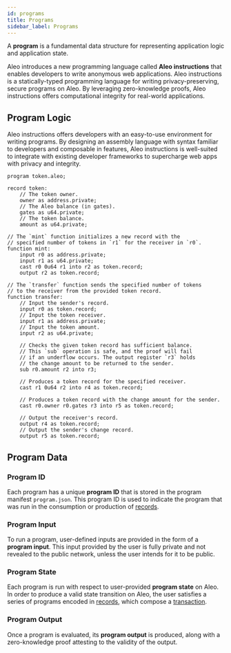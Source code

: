 ```yaml
---
id: programs
title: Programs
sidebar_label: Programs
---
```


A **program** is a fundamental data structure for representing application logic and application state.

Aleo introduces a new programming language called **Aleo instructions** that enables developers to write
anonymous web applications. Aleo instructions is a statically-typed programming language for
writing privacy-preserving, secure programs on Aleo. By leveraging zero-knowledge proofs, Aleo instructions offers computational
integrity for real-world applications.

## Program Logic

Aleo instructions offers developers with an easy-to-use environment for writing programs. By designing an assembly language with 
syntax familiar to developers and composable in features, Aleo instructions is well-suited to integrate with
existing developer frameworks to supercharge web apps with privacy and integrity.

```aleo showLineNumbers
program token.aleo;

record token:
    // The token owner.
    owner as address.private;
    // The Aleo balance (in gates).
    gates as u64.private;
    // The token balance.
    amount as u64.private;

// The `mint` function initializes a new record with the
// specified number of tokens in `r1` for the receiver in `r0`.
function mint:
    input r0 as address.private;
    input r1 as u64.private;
    cast r0 0u64 r1 into r2 as token.record;
    output r2 as token.record;

// The `transfer` function sends the specified number of tokens
// to the receiver from the provided token record.
function transfer:
    // Input the sender's record.
    input r0 as token.record;
    // Input the token receiver.
    input r1 as address.private;
    // Input the token amount.
    input r2 as u64.private;

    // Checks the given token record has sufficient balance.
    // This `sub` operation is safe, and the proof will fail
    // if an underflow occurs. The output register `r3` holds
    // the change amount to be returned to the sender.
    sub r0.amount r2 into r3;

    // Produces a token record for the specified receiver.
    cast r1 0u64 r2 into r4 as token.record;

    // Produces a token record with the change amount for the sender.
    cast r0.owner r0.gates r3 into r5 as token.record;

    // Output the receiver's record.
    output r4 as token.record;
    // Output the sender's change record.
    output r5 as token.record;
```

## Program Data

### Program ID

Each program has a unique **program ID** that is stored in the program manifest `program.json`. This program ID is used to indicate the program that was run in the
consumption or production of [records](02_records.md).

### Program Input

To run a program, user-defined inputs are provided in the form of a **program input**. This input provided by the user
is fully private and not revealed to the public network, unless the user intends for it to be public.

### Program State

Each program is run with respect to user-provided **program state** on Aleo. In order to produce a valid state transition
on Aleo, the user satisfies a series of programs encoded in [records](02_records.md), which compose a [transaction](03_transactions.md).

### Program Output

Once a program is evaluated, its **program output** is produced, along with a zero-knowledge proof attesting to the
validity of the output.
